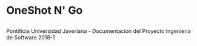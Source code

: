 # OneShot N' Go
##
Pontificia Universidad Javeriana - Documentacion del Proyecto Ingenieria de Software 2018-1
